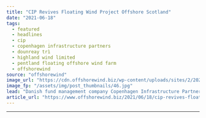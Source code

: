 ```yaml
---
title: "CIP Revives Floating Wind Project Offshore Scotland"
date: "2021-06-18"
tags: 
  - featured
  - headlines
  - cip
  - copenhagen infrastructure partners
  - dounreay trì
  - highland wind limited
  - pentland floating offshore wind farm
  - offshorewind
source: "offshorewind"
image_url: "https://cdn.offshorewind.biz/wp-content/uploads/sites/2/2021/06/18114003/CIP-Revives-Floating-Wind-Project-Offshore-Scotland.jpg"
image_fp: "/assets/img/post_thumbnails/46.jpg"
lead: "Danish fund management company Copenhagen Infrastructure Partners (CIP) plans to build a floating wind"
article_url: "https://www.offshorewind.biz/2021/06/18/cip-revives-floating-wind-project-offshore-scotland/"
---
```


---
